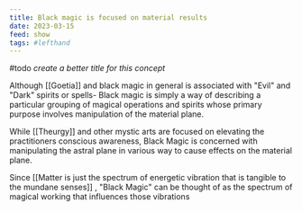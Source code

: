 ```yaml
---
title: Black magic is focused on material results
date: 2023-03-15
feed: show
tags: #lefthand 
---
```


#todo _create a better title for this concept_ 

Although [[Goetia]] and black magic in general is associated with "Evil" and "Dark" spirits or spells- Black magic is simply a way of describing a particular grouping of magical operations and spirits whose primary purpose involves manipulation of the material plane.

While [[Theurgy]] and other mystic arts are focused on elevating the practitioners conscious awareness, Black Magic is concerned with manipulating the astral plane in various way to cause effects on the material plane.

Since [[Matter is just the spectrum of energetic vibration that is tangible to the mundane senses]] , "Black Magic" can be thought of as the spectrum of magical working that influences those vibrations